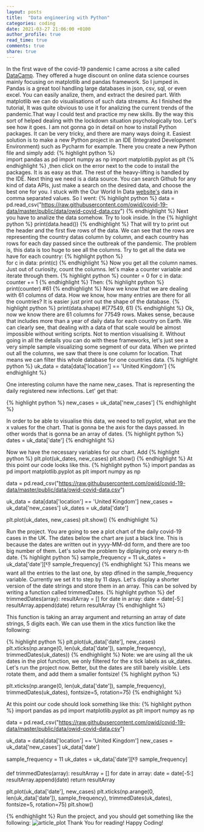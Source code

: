 ```yaml
---
layout: posts
title:  "Data engineering with Python"
categories: coding
date: 2021-03-27 21:06:00 +0100
author_profile: true
read_time: true
comments: true
share: true
---
```


In the first wave of the covid-19 pandemic I came across a site called [DataCamp][datacamp]. They offered a
huge discount on online data science courses mainly focusing on matplotlib and pandas framework. So I jumped in. Pandas is a great tool handling large databases in json, csv, sql, or even excel. You can easily analize, them, and extract the desired part. With matplotlib we can do visualisations of such data streams.
  As I finished the tutorial, It was quite obvious to use it for analizing the current trends of the pandemic.That way I could test and practice my new skills. By the way this sort of helped dealing with the lockdown situation psychologically too.
Let's see how it goes. I am not gonna go in detail on how to install Python packages. It can be very tricky, and there are many ways doing it. Easiest solution is to make a new Python project in an IDE (Integrated Development Environment) such as Pycharm for example. There you create a new Python file and simply add: {% highlight python %}  
import pandas as pd
import numpy as np
import matplotlib.pyplot as plt
{% endhighlight %}
 ,then click on the error next to the code to install the packages. It is as easy as that. The rest of the heavy-lifting is handled by the IDE. 
 Next thing we need is a data source. You can search Github for any kind of data APIs, just make a search on the desired data, and choose the best one for you. I stuck with the Our World In Data [website's][owid] data in comma separated values. So I went: {% highlight python %} data = pd.read_csv("https://raw.githubusercontent.com/owid/covid-19-data/master/public/data/owid-covid-data.csv") {% endhighlight %}
Next you have to analize the data somehow. Try to look inside. In the 
{% highlight python %} print(data.head()) {% endhighlight %}
That will try to print out the header and the first five rows of the data. We can see that the rows are representing the country datas column by column, and each country has rows for each day passed since the outbreak of the pandemic. The problem is, this data is too huge to see all the columns. Try to get all the data we have for each country:  {% highlight python %}  
for c in data:
    print(c) 
  {% endhighlight %} Now you get all the column names. Just out of curiosity, count the columns. let's make a counter variable and iterate through them. {% highlight python %} 
  counter = 0
  for c in data:
      counter += 1
{% endhighlight %}
Then:
{% highlight python %}
print(counter)
#61
{% endhighlight %}
Now we know that we are dealing with 61 columns of data. How we know, how many entries are there for all the countries? It is easier just print out the shape of the database. 
{% highlight python %}
print(data.shape)
#(77549, 61)
{% endhighlight %}
Ok, now we know there are 61 columns for 77549 rows. Makes sense, because that includes more than a year of daily data for each country on Earth. We can clearly see, that dealing with a data of that scale would be almost impossible without writing scripts. Not to mention visualising it.
Without going in all the details you can do with these frameworks, let's just see a very simple sample  visualizing some segment of our data. When we printed out all the columns, we saw that there is one column for location. That means we can filter this whole database for one countries data.
{% highlight python %} 
uk_data   = data[data['location'] == 'United Kingdom']
{% endhighlight %}

One interesting column have the name new_cases. That is representing the daily registered new infections.
  Let' get that:

{% highlight python %}
new_cases = uk_data['new_cases']
{% endhighlight %}

In order to be able to visualise this data, we need to tell pyplot, what are the x values for the chart. That is gonna be the axis for the days passed. In other words that is gonna be an array of dates.
{% highlight python %}
dates = uk_data['date']
{% endhighlight %}

Now we have the necessary variables for our chart. Add
{% highlight python %}
plt.plot(uk_dates, new_cases)
plt.show()
{% endhighlight %}
 At this point our code looks like this.
{% highlight python %}
import pandas as pd 
import matplotlib.pyplot as plt 
import numpy as np 

data = pd.read_csv("https://raw.githubusercontent.com/owid/covid-19-data/master/public/data/owid-covid-data.csv")

uk_data = data[data['location'] == 'United Kingdom']
new_cases = uk_data['new_cases']
uk_dates = uk_data['date']

plt.plot(uk_dates, new_cases)
plt.show()
{% endhighlight %}

Run the project. You are going to see a plot chart of the daily covid-19 cases in the UK.
The dates below the chart are just a black line. This is because the dates are written out in yyyy-MM-dd form, and there are too big number of them. Let's solve the problem by diplaying only every n-th date.
{% highlight python %}
sample_frequency = 11
uk_dates = uk_data['date'][:-1: sample_frequency]
{% endhighlight %}
This means we want all the entries to the last one, by step dfined in the sample_frequency variable. Currently we set it to step by 11 days.
Let's display a shorter version of the date strings and store them in an array. This can be solved by writing a function called trimmedDates.
{% highlight python %}
def trimmedDates(array):
    resultArray = []
    for date in array:
        date = date[-5:]
        resultArray.append(date)
    return resultArray
{% endhighlight %}

This function is taking an array argument and returning an array of date strings, 5 digits each. We can use them in the xtics function like the following:

{% highlight python %}
plt.plot(uk_data['date'], new_cases)
plt.xticks(np.arange(0, len(uk_data['date']), sample_frequency), trimmedDates(uk_dates))
{% endhighlight %}
Note: we are using all the uk dates in the plot function, we only filtered for the x tick labels as uk_dates. Let's run the project now. Better, but the dates are still barely visible. Lets rotate them, and add them a smaller fontsize!
{% highlight python %}

plt.xticks(np.arange(0, len(uk_data['date']), sample_frequency), trimmedDates(uk_dates), fontsize=5, rotation=75)
{% endhighlight %}

At this point our code should look something like this:
{% highlight python %}
import pandas as pd 
import matplotlib.pyplot as plt 
import numpy as np 

data = pd.read_csv("https://raw.githubusercontent.com/owid/covid-19-data/master/public/data/owid-covid-data.csv")

uk_data = data[data['location'] == 'United Kingdom']
new_cases = uk_data['new_cases']
uk_data['date']

sample_frequency = 11
uk_dates = uk_data['date'][:-1: sample_frequency]

def trimmedDates(array):
	resultArray = []
	for date in array:
		date = date[-5:]
		resultArray.append(date)
	return resultArray

plt.plot(uk_data['date'], new_cases)
plt.xticks(np.arange(0, len(uk_data['date']), sample_frequency), trimmedDates(uk_dates), fontsize=5, rotation=75)
plt.show()

{% endhighlight %}
Run the project, and you should get something like the following: ![article_plot]({{baseUrl}}/assets/img/article_plot.png)
Thank You for reading! Happy Coding!


[datacamp]: https://www.datacamp.com
[owid]: https://ourworldindata.org